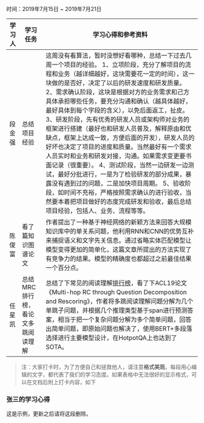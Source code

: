 时间：2019年7月15日 ~ 2019年7月21日

| 学习人  | 学习任务   | 学习心得和参考资料                                |
| ---- | ------ | ---------------------------------------- |
| 段金强  | 总结项目经验 | 这周没有看算法，暂时没想好看哪种，总结一下过去几周一个项目的经验。 1、立项阶段，充分了解项目的流程和业务（越详细越好，这块需要花一定的时间），这一块做的是否好，决定了以后的研发速度和研发质量。 2、需求确认阶段，这块是根据对方的业务需求和己方具体承担哪些任务，要充分沟通和确认（越具体越好，最好具体到每个字段的含义），以免后面返工，扯皮。 3、研发阶段，先有优秀的研发人员或架构师对业务的框架进行搭建（最好也和研发人员普及，解释原由和优缺点，框架上达成一致，方便后面的开发），研发人员的好坏也决定了项目的进度和质量。当然最好有一个需求人员实时和业务和研发对接，沟通。如果需求变更要书面记录（很重要）。 4、测试阶段，当然一边研发一边测试，最好分批进行，一是为了检验研发的部分成果，暴露没有遇到过的问题，二是加快项目周期。 5、验收阶段，如时间不充裕，严格按照需求确认的进行验收，当然要本着把项目做好的态度完成研发和验收，最后总结项目经验，包括人、业务、流程等等。 |
| 陈俊富  | 看了篇知识图谱论文 | 作者提出了一种基于神经网络的新颖方法来回答大规模知识库中的单关系问题，他利用RNN和CNN的优势互补来捕捉语义和文字先关信息。通过省略实体匹配模型让模型变得更加的简单化，这篇文章所提出的方法实现了有竞争力的结果。模型的精确度也都超过之前最佳结果一个百分点。 |
| 任星凯 | 总结MRC排行榜，看论文多跳阅读理解 | 总结了下常见的阅读理解[排行榜](https://github.com/renxingkai/MRC_Leaderboard)，看了下ACL19论文《Multi-hop RC through Question Decomposition and Rescoring》，作者将多跳阅读理解问题分解为几个单跳子问题，并根据几个推理类型基于span进行预测答案，相当于把一个复杂问题分解为多个简单问题，回答出简单问题，即原始问题也解决了，使用BERT+多段落选择进行主要模型设计，在HotpotQA上也达到了SOTA。

> 注：大家打卡时，为了方便自己和拯救他人，请注意**格式美观**，每段用心编辑的文字，都代表了我们的学习态度。如果表格中无法很好的显示格式，可以在文档后附上打卡内容，如下

### 张三的学习心得
这是示例，更新之后请将这段删除。
